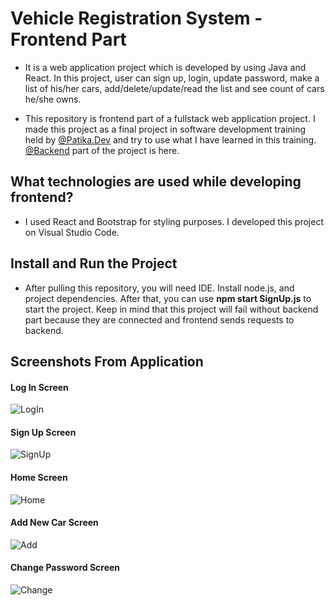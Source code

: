 # Vehicle Registration System - Frontend Part

- It is a web application project which is developed by using Java and React. In this project, user can sign up, login, update password, make a list of his/her cars, add/delete/update/read the list and see count of cars he/she owns. 

- This repository is frontend part of a fullstack web application project. I made this project as a final project in software development training held by [@Patika.Dev](https://www.patika.dev/tr) and try to use what I have learned in this training. [@Backend](https://github.com/elifintizamoglu/VehicleRegistrationSystem) part of the project is here.

## What technologies are used while developing frontend?

- I used React and Bootstrap for styling purposes. I developed this project on Visual Studio Code.


## Install and Run the Project

- After pulling this repository, you will need IDE. Install node.js, and project dependencies. After that, you can use **npm start SignUp.js** to start the project. Keep in mind that this project will fail without backend part because they are connected and frontend sends requests to backend.


## Screenshots From Application

#### Log In Screen
![LogIn](https://i.postimg.cc/9FGXs4t0/LogIn.png)
#### Sign Up Screen
![SignUp](https://i.postimg.cc/4dHkRMtZ/SignUp.png)
#### Home Screen
![Home](https://i.postimg.cc/XvZDr5vk/Home.png)
#### Add New Car Screen
![Add](https://i.postimg.cc/0j6BwJZs/Add.png)
#### Change Password Screen
![Change](https://i.postimg.cc/brCSKZjs/change.png)
